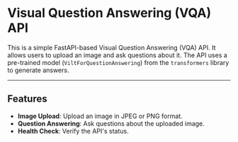 # Visual Question Answering (VQA) API

This is a simple FastAPI-based Visual Question Answering (VQA) API. It allows users to upload an image and ask questions about it. The API uses a pre-trained model (`ViltForQuestionAnswering`) from the `transformers` library to generate answers.

---

## Features

- **Image Upload**: Upload an image in JPEG or PNG format.  
- **Question Answering**: Ask questions about the uploaded image.  
- **Health Check**: Verify the API's status. 
